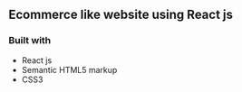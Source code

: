 ## Ecommerce like website using React js


### Built with
- React js
- Semantic HTML5 markup
- CSS3


